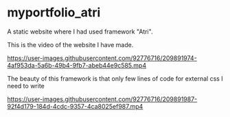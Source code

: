# myportfolio_atri
A static website where I had used framework "Atri".

This is the video of the website I have made.

https://user-images.githubusercontent.com/92776716/209891974-4af953da-5a6b-49b4-9fb7-abeb44e9c585.mp4

The beauty of this framework is that only few lines of code for external css I need to write

https://user-images.githubusercontent.com/92776716/209891987-92f4d179-184d-4cdc-9357-4ca8025ef987.mp4

